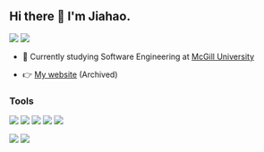 ## Hi there 👋 I'm Jiahao.

<p align="left">
<a href="https://linkedin.com/in/jiahao-c"><img src="https://img.shields.io/badge/linkedin%20-%230077B5.svg?&style=for-the-badge&logo=linkedin&logoColor=white"/></a>
  <a href="https://jiahao-c.medium.com"><img src="https://img.shields.io/badge/-Medium-orange?&style=for-the-badge&logo=medium&logoColor=white"/></a>
<br/>
  
- 🌱 Currently studying Software Engineering at [McGill University](https://mcgill.ca)

- 👉 [My website](https://jiahao-chen.web.app/)  (Archived)

</p>


### Tools 
 
<p align="left">
  <img src="https://img.shields.io/badge/-TypeScript-blue?&style=for-the-badge&logo=javascript&logoColor=white%22"/>
  <img src="https://img.shields.io/badge/python%20-%2314354C.svg?&style=for-the-badge&logo=python&logoColor=white"/>
  <img src="https://img.shields.io/badge/bash%20-%23121011.svg?&style=for-the-badge&logo=gnu-bash&logoColor=white"/>
  <img src="https://img.shields.io/badge/azure%20-%230072C6.svg?&style=for-the-badge&logo=azure-devops&logoColor=white"/>
  <img src="https://img.shields.io/badge/vscode-blue.svg?&style=for-the-badge&logo=visual-studio-code&logoColor=white" />
</p>

![](https://github.com/jiahao-c/github-stats/blob/master/generated/overview.svg)
![](https://github.com/jiahao-c/github-stats/blob/master/generated/languages.svg)

